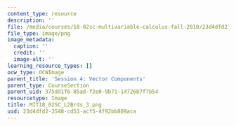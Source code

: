 ```yaml
---
content_type: resource
description: ''
file: /media/courses/18-02sc-multivariable-calculus-fall-2010/23d4dfd23548cd53acf54f92bb809aca_MIT18_02SC_L2Brds_3.png
file_type: image/png
image_metadata:
  caption: ''
  credit: ''
  image-alt: ''
learning_resource_types: []
ocw_type: OCWImage
parent_title: 'Session 4: Vector Components'
parent_type: CourseSection
parent_uid: 375dd1f6-85ad-f2e0-9b71-14726b7f7b54
resourcetype: Image
title: MIT18_02SC_L2Brds_3.png
uid: 23d4dfd2-3548-cd53-acf5-4f92bb809aca
---
```

